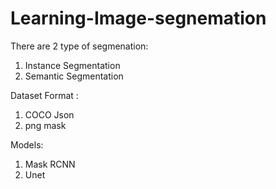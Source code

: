 # Learning-Image-segnemation

There are 2 type of segmenation:
  1. Instance Segmentation  
  2. Semantic Segmentation
 
Dataset Format :
  1. COCO Json
  2. png mask

Models:
  1. Mask RCNN
  2. Unet
